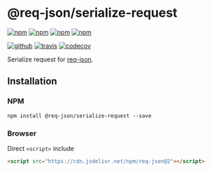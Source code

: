 # @req-json/serialize-request

[![npm][npm-version]][npm]
[![npm][npm-size]][npm]
[![npm][npm-downloads]][npm]
[![npm][npm-license]][npm]


[![github][github-issues]][github]
[![travis][travis-build]][travis]
[![codecov][codecov-svg]][codecov]


Serialize request for [req-json][req-json].

## Installation

### NPM

```
npm install @req-json/serialize-request --save
```

### Browser

Direct `<script>` include

```html
<script src="https://cdn.jsdelivr.net/npm/req-json@2"></script>
```

[req-json]: https://github.com/Cweili/req-json

[npm]: https://www.npmjs.com/package/@req-json/serialize-request
[npm-version]: https://img.shields.io/npm/v/@req-json%2Fserialize-request.svg
[npm-size]: https://img.shields.io/bundlephobia/minzip/@req-json%2Fserialize-request.svg
[npm-downloads]: https://img.shields.io/npm/dt/@req-json%2Fserialize-request.svg
[npm-license]: https://img.shields.io/npm/l/@req-json%2Fserialize-request.svg

[github]: https://github.com/Cweili/req-json
[github-issues]: https://img.shields.io/github/issues/Cweili/req-json.svg

[travis]: https://travis-ci.org/req-json/serialize-request
[travis-build]: https://img.shields.io/travis/req-json/serialize-request.svg

[codecov]: https://codecov.io/gh/req-json/serialize-request
[codecov-svg]: https://img.shields.io/codecov/c/github/req-json/serialize-request.svg
